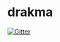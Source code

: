 # drakma

[![Gitter](https://badges.gitter.im/Join%20Chat.svg)](https://gitter.im/edicl/drakma?utm_source=badge&utm_medium=badge&utm_campaign=pr-badge&utm_content=badge)